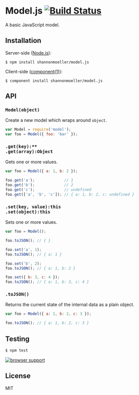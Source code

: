 # Model.js [![Build Status](https://travis-ci.org/shannonmoeller/model.js.png)](https://travis-ci.org/shannonmoeller/model.js)

  A basic JavaScript model.

## Installation

  Server-side ([Node.js](http://nodejs.org)):

    $ npm install shannonmoeller/model.js

  Client-side ([component(1)](https://github.com/component)):

    $ component install shannonmoeller/model.js

## API

### `Model(object)`

  Create a new model which wraps around `object`.

```js
var Model = require('model');
var foo = Model({ foo: 'bar' });
```

### `.get(key):**` <br /> `.get(array):Object`

  Gets one or more values.

```js
var foo = Model({ a: 1, b: 2 });

foo.get('a');             // 1
foo.get('b');             // 2
foo.get('c');             // undefined
foo.get(['a', 'b', 'c']); // { a: 1, b: 2, c: undefined }
```

### `.set(key, value):this` <br /> `.set(object):this`

  Sets one or more values.

```js
var foo = Model();

foo.toJSON(); // { }

foo.set('a', 1);
foo.toJSON(); // { a: 1 }

foo.set('b', 2);
foo.toJSON(); // { a: 1, b: 2 }

foo.set({ b: 3, c: 4 });
foo.toJSON(); // { a: 1, b: 3, c: 4 }

```

### `.toJSON()`

  Returns the current state of the internal data as a plain object.

```js
var foo = Model({ a: 1, b: 2, c: 3 });

foo.toJSON(); // { a: 1, b: 2, c: 3 }
```

## Testing

```sh
$ npm test
```
  
  [![browser support](http://ci.testling.com/shannonmoeller/model.js.png)](http://ci.testling.com/shannonmoeller/model.js)

## License

  MIT
